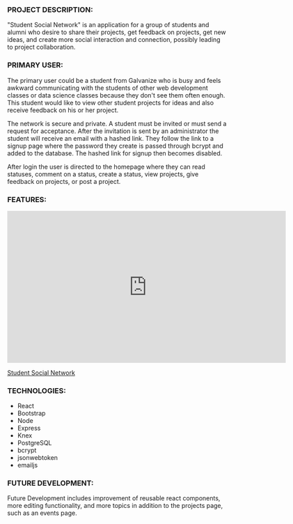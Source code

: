 ### PROJECT DESCRIPTION:

"Student Social Network" is an application for a group of students and alumni who desire to share their projects, get feedback on projects, get new ideas, and create more social interaction and connection, possibly leading to project collaboration.

### PRIMARY USER:

The primary user could be a student from Galvanize who is busy and feels awkward communicating with the students of other web development classes or data science classes because they don't see them often enough. This student would like to view other student projects for ideas and also receive feedback on his or her project.

The network is secure and private. A student must be invited or must send a request for acceptance. After the invitation is sent by an administrator the student will receive an email with a hashed link. They follow the link to a signup page where the password they create is passed through bcrypt and added to the database. The hashed link for signup then becomes disabled.

After login the user is directed to the homepage where they can read statuses, comment on a status, create a status, view projects, give feedback on projects, or post a project.

### FEATURES:

<iframe src="https://player.vimeo.com/video/207682478" width="640" height="349" frameborder="0" webkitallowfullscreen mozallowfullscreen allowfullscreen></iframe>
<p><a href="https://vimeo.com/207682478">Student Social Network</a> </p>

### TECHNOLOGIES:

* React
* Bootstrap
* Node
* Express
* Knex
* PostgreSQL
* bcrypt
* jsonwebtoken
* emailjs

### FUTURE DEVELOPMENT:

Future Development includes improvement of reusable react components, more editing functionality, and more topics in addition to the projects page, such as an events page.
